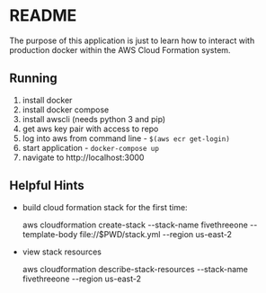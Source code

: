 # README

The purpose of this application is just to learn how to interact with
production docker within the AWS Cloud Formation system.

## Running

1. install docker
2. install docker compose
3. install awscli (needs python 3 and pip)
4. get aws key pair with access to repo
5. log into aws from command line - `$(aws ecr get-login)`
6. start application - `docker-compose up`
7. navigate to http://localhost:3000

## Helpful Hints

* build cloud formation stack for the first time:

    aws cloudformation create-stack --stack-name fivethreeone --template-body file://$PWD/stack.yml --region us-east-2

* view stack resources

    aws cloudformation describe-stack-resources --stack-name fivethreeone --region us-east-2


